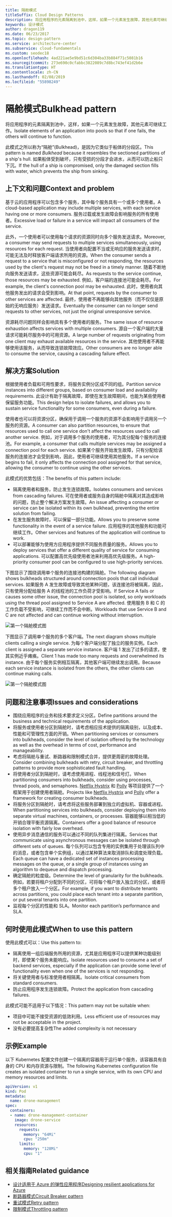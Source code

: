 ```yaml
---
title: 隔舱模式
titleSuffix: Cloud Design Patterns
description: 将应用程序的元素隔离到池中，这样，如果一个元素发生故障，其他元素可继续工作。
keywords: 设计模式
author: dragon119
ms.date: 06/23/2017
ms.topic: design-pattern
ms.service: architecture-center
ms.subservice: cloud-fundamentals
ms.custom: seodec18
ms.openlocfilehash: 4ad221ae5e9bd51c6d304ba33b884f71c5081b16
ms.sourcegitcommit: 273e690c0cfabbc3822089c7d8bc743ef41d2b6e
ms.translationtype: HT
ms.contentlocale: zh-CN
ms.lasthandoff: 02/08/2019
ms.locfileid: "55898249"
---
```

# <a name="bulkhead-pattern"></a><span data-ttu-id="74bdb-104">隔舱模式</span><span class="sxs-lookup"><span data-stu-id="74bdb-104">Bulkhead pattern</span></span>

<span data-ttu-id="74bdb-105">将应用程序的元素隔离到池中，这样，如果一个元素发生故障，其他元素可继续工作。</span><span class="sxs-lookup"><span data-stu-id="74bdb-105">Isolate elements of an application into pools so that if one fails, the others will continue to function.</span></span>

<span data-ttu-id="74bdb-106">此模式之所以称为“隔舱”(Bulkhead)，是因为它类似于船体的分段区。</span><span class="sxs-lookup"><span data-stu-id="74bdb-106">This pattern is named *Bulkhead* because it resembles the sectioned partitions of a ship's hull.</span></span> <span data-ttu-id="74bdb-107">如果船体受到破坏，只有受损的分段才会进水，从而可以防止船只下沉。</span><span class="sxs-lookup"><span data-stu-id="74bdb-107">If the hull of a ship is compromised, only the damaged section fills with water, which prevents the ship from sinking.</span></span>

## <a name="context-and-problem"></a><span data-ttu-id="74bdb-108">上下文和问题</span><span class="sxs-lookup"><span data-stu-id="74bdb-108">Context and problem</span></span>

<span data-ttu-id="74bdb-109">基于云的应用程序可以包含多个服务，其中每个服务具有一个或多个使用者。</span><span class="sxs-lookup"><span data-stu-id="74bdb-109">A cloud-based application may include multiple services, with each service having one or more consumers.</span></span> <span data-ttu-id="74bdb-110">服务过载或发生故障会影响服务的所有使用者。</span><span class="sxs-lookup"><span data-stu-id="74bdb-110">Excessive load or failure in a service will impact all consumers of the service.</span></span>

<span data-ttu-id="74bdb-111">此外，一个使用者可以使用每个请求的资源同时向多个服务发送请求。</span><span class="sxs-lookup"><span data-stu-id="74bdb-111">Moreover, a consumer may send requests to multiple services simultaneously, using resources for each request.</span></span> <span data-ttu-id="74bdb-112">当使用者向配置不当或无响应的服务发送请求时，可能无法及时释放客户端请求所用的资源。</span><span class="sxs-lookup"><span data-stu-id="74bdb-112">When the consumer sends a request to a service that is misconfigured or not responding, the resources used by the client's request may not be freed in a timely manner.</span></span> <span data-ttu-id="74bdb-113">随着不断地向服务发送请求，这些资源可能会耗尽。</span><span class="sxs-lookup"><span data-stu-id="74bdb-113">As requests to the service continue, those resources may be exhausted.</span></span> <span data-ttu-id="74bdb-114">例如，客户端的连接池可能会耗尽。</span><span class="sxs-lookup"><span data-stu-id="74bdb-114">For example, the client's connection pool may be exhausted.</span></span> <span data-ttu-id="74bdb-115">此时，使用者向其他服务发出的请求会受到影响。</span><span class="sxs-lookup"><span data-stu-id="74bdb-115">At that point, requests by the consumer to other services are affected.</span></span> <span data-ttu-id="74bdb-116">最终，使用者不再能够向其他服务（而不仅仅是原始的无响应服务）发送请求。</span><span class="sxs-lookup"><span data-stu-id="74bdb-116">Eventually the consumer can no longer send requests to other services, not just the original unresponsive service.</span></span>

<span data-ttu-id="74bdb-117">资源耗尽问题同样会影响具有多个使用者的服务。</span><span class="sxs-lookup"><span data-stu-id="74bdb-117">The same issue of resource exhaustion affects services with multiple consumers.</span></span> <span data-ttu-id="74bdb-118">源自一个客户端的大量请求可能耗尽服务中的可用资源。</span><span class="sxs-lookup"><span data-stu-id="74bdb-118">A large number of requests originating from one client may exhaust available resources in the service.</span></span> <span data-ttu-id="74bdb-119">其他使用者不再能够使用该服务，从而导致连锁故障效应。</span><span class="sxs-lookup"><span data-stu-id="74bdb-119">Other consumers are no longer able to consume the service, causing a cascading failure effect.</span></span>

## <a name="solution"></a><span data-ttu-id="74bdb-120">解决方案</span><span class="sxs-lookup"><span data-stu-id="74bdb-120">Solution</span></span>

<span data-ttu-id="74bdb-121">根据使用者负载和可用性要求，将服务实例分区成不同的组。</span><span class="sxs-lookup"><span data-stu-id="74bdb-121">Partition service instances into different groups, based on consumer load and availability requirements.</span></span> <span data-ttu-id="74bdb-122">此设计有助于隔离故障，即使在发生故障期间，也能为某些使用者保留服务功能。</span><span class="sxs-lookup"><span data-stu-id="74bdb-122">This design helps to isolate failures, and allows you to sustain service functionality for some consumers, even during a failure.</span></span>

<span data-ttu-id="74bdb-123">使用者也可以将资源分区，确保用于调用一个服务的资源不会影响用于调用另一个服务的资源。</span><span class="sxs-lookup"><span data-stu-id="74bdb-123">A consumer can also partition resources, to ensure that resources used to call one service don't affect the resources used to call another service.</span></span> <span data-ttu-id="74bdb-124">例如，对于调用多个服务的使用者，可为其分配每个服务的连接池。</span><span class="sxs-lookup"><span data-stu-id="74bdb-124">For example, a consumer that calls multiple services may be assigned a connection pool for each service.</span></span> <span data-ttu-id="74bdb-125">如果某个服务开始发生故障，只有分配给该服务的连接池才会受到影响，因此，使用者可继续使用其他服务。</span><span class="sxs-lookup"><span data-stu-id="74bdb-125">If a service begins to fail, it only affects the connection pool assigned for that service, allowing the consumer to continue using the other services.</span></span>

<span data-ttu-id="74bdb-126">此模式的优势包括：</span><span class="sxs-lookup"><span data-stu-id="74bdb-126">The benefits of this pattern include:</span></span>

- <span data-ttu-id="74bdb-127">隔离使用者和服务，防止发生连锁故障。</span><span class="sxs-lookup"><span data-stu-id="74bdb-127">Isolates consumers and services from cascading failures.</span></span> <span data-ttu-id="74bdb-128">可在使用者或服务自身的隔舱中隔离对其造成影响的问题，防止整个解决方案发生故障。</span><span class="sxs-lookup"><span data-stu-id="74bdb-128">An issue affecting a consumer or service can be isolated within its own bulkhead, preventing the entire solution from failing.</span></span>
- <span data-ttu-id="74bdb-129">在发生服务故障时，可以保留一部分功能。</span><span class="sxs-lookup"><span data-stu-id="74bdb-129">Allows you to preserve some functionality in the event of a service failure.</span></span> <span data-ttu-id="74bdb-130">应用程序的其他服务和功能可继续工作。</span><span class="sxs-lookup"><span data-stu-id="74bdb-130">Other services and features of the application will continue to work.</span></span>
- <span data-ttu-id="74bdb-131">可以部署能够为使用方应用程序提供不同服务质量的服务。</span><span class="sxs-lookup"><span data-stu-id="74bdb-131">Allows you to deploy services that offer a different quality of service for consuming applications.</span></span> <span data-ttu-id="74bdb-132">可以配置高优先级使用者池来利用高优先级服务。</span><span class="sxs-lookup"><span data-stu-id="74bdb-132">A high-priority consumer pool can be configured to use high-priority services.</span></span>

<span data-ttu-id="74bdb-133">下图显示了围绕调用单个服务的连接池构建的隔舱。</span><span class="sxs-lookup"><span data-stu-id="74bdb-133">The following diagram shows bulkheads structured around connection pools that call individual services.</span></span> <span data-ttu-id="74bdb-134">如果服务 A 发生故障或导致其他某种问题，该连接池将被隔离，因此，只有使用分配给服务 A 的线程池的工作负荷才受影响。</span><span class="sxs-lookup"><span data-stu-id="74bdb-134">If Service A fails or causes some other issue, the connection pool is isolated, so only workloads using the thread pool assigned to Service A are affected.</span></span> <span data-ttu-id="74bdb-135">使用服务 B 和 C 的工作负载不受影响，可继续工作而不会中断。</span><span class="sxs-lookup"><span data-stu-id="74bdb-135">Workloads that use Service B and C are not affected and can continue working without interruption.</span></span>

![第一个隔舱模式图](./_images/bulkhead-1.png)

<span data-ttu-id="74bdb-137">下图显示了调用单个服务的多个客户端。</span><span class="sxs-lookup"><span data-stu-id="74bdb-137">The next diagram shows multiple clients calling a single service.</span></span> <span data-ttu-id="74bdb-138">为每个客户端分配了独立的服务实例。</span><span class="sxs-lookup"><span data-stu-id="74bdb-138">Each client is assigned a separate service instance.</span></span> <span data-ttu-id="74bdb-139">客户端 1 发出了过多的请求，使其实例近乎瘫痪。</span><span class="sxs-lookup"><span data-stu-id="74bdb-139">Client 1 has made too many requests and overwhelmed its instance.</span></span> <span data-ttu-id="74bdb-140">由于每个服务实例相互隔离，其他客户端可继续发出调用。</span><span class="sxs-lookup"><span data-stu-id="74bdb-140">Because each service instance is isolated from the others, the other clients can continue making calls.</span></span>

![第一个隔舱模式图](./_images/bulkhead-2.png)

## <a name="issues-and-considerations"></a><span data-ttu-id="74bdb-142">问题和注意事项</span><span class="sxs-lookup"><span data-stu-id="74bdb-142">Issues and considerations</span></span>

- <span data-ttu-id="74bdb-143">围绕应用程序的业务和技术要求定义分区。</span><span class="sxs-lookup"><span data-stu-id="74bdb-143">Define partitions around the business and technical requirements of the application.</span></span>
- <span data-ttu-id="74bdb-144">将服务或使用者分区到隔舱时，请考虑相应技术提供的隔离级别，以及成本、性能和可管理性方面的开销。</span><span class="sxs-lookup"><span data-stu-id="74bdb-144">When partitioning services or consumers into bulkheads, consider the level of isolation offered by the technology as well as the overhead in terms of cost, performance and manageability.</span></span>
- <span data-ttu-id="74bdb-145">考虑将隔舱与重试、断路器和限制模式合并，提供更周密的故障处理。</span><span class="sxs-lookup"><span data-stu-id="74bdb-145">Consider combining bulkheads with retry, circuit breaker, and throttling patterns to provide more sophisticated fault handling.</span></span>
- <span data-ttu-id="74bdb-146">将使用者分区到隔舱时，请考虑使用进程、线程池和信号灯。</span><span class="sxs-lookup"><span data-stu-id="74bdb-146">When partitioning consumers into bulkheads, consider using processes, thread pools, and semaphores.</span></span> <span data-ttu-id="74bdb-147">[Netflix Hystrix][hystrix] 和 [Polly][polly] 等项目提供了一个框架用于创建使用者隔舱。</span><span class="sxs-lookup"><span data-stu-id="74bdb-147">Projects like [Netflix Hystrix][hystrix] and [Polly][polly] offer a framework for creating consumer bulkheads.</span></span>
- <span data-ttu-id="74bdb-148">将服务分区到隔舱时，请考虑将这些服务部署到独立的虚拟机、容器或进程。</span><span class="sxs-lookup"><span data-stu-id="74bdb-148">When partitioning services into bulkheads, consider deploying them into separate virtual machines, containers, or processes.</span></span> <span data-ttu-id="74bdb-149">容器能够以相当低的开销合理平衡资源隔离。</span><span class="sxs-lookup"><span data-stu-id="74bdb-149">Containers offer a good balance of resource isolation with fairly low overhead.</span></span>
- <span data-ttu-id="74bdb-150">使用异步消息通信的服务可以通过不同的队列集进行隔离。</span><span class="sxs-lookup"><span data-stu-id="74bdb-150">Services that communicate using asynchronous messages can be isolated through different sets of queues.</span></span> <span data-ttu-id="74bdb-151">每个队列可以包含专用的实例集用于处理该队列中的消息，或者包含单个实例组，以通过某种算法来取消排队和调度处理负载。</span><span class="sxs-lookup"><span data-stu-id="74bdb-151">Each queue can have a dedicated set of instances processing messages on the queue, or a single group of instances using an algorithm to dequeue and dispatch processing.</span></span>
- <span data-ttu-id="74bdb-152">确定隔舱的粒度级。</span><span class="sxs-lookup"><span data-stu-id="74bdb-152">Determine the level of granularity for the bulkheads.</span></span> <span data-ttu-id="74bdb-153">例如，若要将租户分配到不同的分区，可将每个租户放入独立的分区，或者将多个租户放入一个分区。</span><span class="sxs-lookup"><span data-stu-id="74bdb-153">For example, if you want to distribute tenants across partitions, you could place each tenant into a separate partition, or put several tenants into one partition.</span></span>
- <span data-ttu-id="74bdb-154">监视每个分区的性能和 SLA。</span><span class="sxs-lookup"><span data-stu-id="74bdb-154">Monitor each partition’s performance and SLA.</span></span>

## <a name="when-to-use-this-pattern"></a><span data-ttu-id="74bdb-155">何时使用此模式</span><span class="sxs-lookup"><span data-stu-id="74bdb-155">When to use this pattern</span></span>

<span data-ttu-id="74bdb-156">使用此模式可以：</span><span class="sxs-lookup"><span data-stu-id="74bdb-156">Use this pattern to:</span></span>

- <span data-ttu-id="74bdb-157">隔离使用一组后端服务所用的资源，尤其是应用程序可以提供某种功能级别时，即使某个服务未能响应。</span><span class="sxs-lookup"><span data-stu-id="74bdb-157">Isolate resources used to consume a set of backend services, especially if the application can provide some level of functionality even when one of the services is not responding.</span></span>
- <span data-ttu-id="74bdb-158">将关键使用者与标准使用者相隔离。</span><span class="sxs-lookup"><span data-stu-id="74bdb-158">Isolate critical consumers from standard consumers.</span></span>
- <span data-ttu-id="74bdb-159">防止应用程序发生连锁故障。</span><span class="sxs-lookup"><span data-stu-id="74bdb-159">Protect the application from cascading failures.</span></span>

<span data-ttu-id="74bdb-160">此模式可能不适用于以下情况：</span><span class="sxs-lookup"><span data-stu-id="74bdb-160">This pattern may not be suitable when:</span></span>

- <span data-ttu-id="74bdb-161">项目中可能不接受资源的低效利用。</span><span class="sxs-lookup"><span data-stu-id="74bdb-161">Less efficient use of resources may not be acceptable in the project.</span></span>
- <span data-ttu-id="74bdb-162">没有必要提高复杂性</span><span class="sxs-lookup"><span data-stu-id="74bdb-162">The added complexity is not necessary</span></span>

## <a name="example"></a><span data-ttu-id="74bdb-163">示例</span><span class="sxs-lookup"><span data-stu-id="74bdb-163">Example</span></span>

<span data-ttu-id="74bdb-164">以下 Kubernetes 配置文件创建一个隔离的容器用于运行单个服务，该容器具有自身的 CPU 和内存资源与限制。</span><span class="sxs-lookup"><span data-stu-id="74bdb-164">The following Kubernetes configuration file creates an isolated container to run a single service, with its own CPU and memory resources and limits.</span></span>

```yml
apiVersion: v1
kind: Pod
metadata:
  name: drone-management
spec:
  containers:
  - name: drone-management-container
    image: drone-service
    resources:
      requests:
        memory: "64Mi"
        cpu: "250m"
      limits:
        memory: "128Mi"
        cpu: "1"
```

## <a name="related-guidance"></a><span data-ttu-id="74bdb-165">相关指南</span><span class="sxs-lookup"><span data-stu-id="74bdb-165">Related guidance</span></span>

- [<span data-ttu-id="74bdb-166">设计适用于 Azure 的弹性应用程序</span><span class="sxs-lookup"><span data-stu-id="74bdb-166">Designing resilient applications for Azure</span></span>](../resiliency/index.md)
- [<span data-ttu-id="74bdb-167">断路器模式</span><span class="sxs-lookup"><span data-stu-id="74bdb-167">Circuit Breaker pattern</span></span>](./circuit-breaker.md)
- [<span data-ttu-id="74bdb-168">重试模式</span><span class="sxs-lookup"><span data-stu-id="74bdb-168">Retry pattern</span></span>](./retry.md)
- [<span data-ttu-id="74bdb-169">限制模式</span><span class="sxs-lookup"><span data-stu-id="74bdb-169">Throttling pattern</span></span>](./throttling.md)

<!-- links -->

[hystrix]: https://github.com/Netflix/Hystrix
[polly]: https://github.com/App-vNext/Polly
